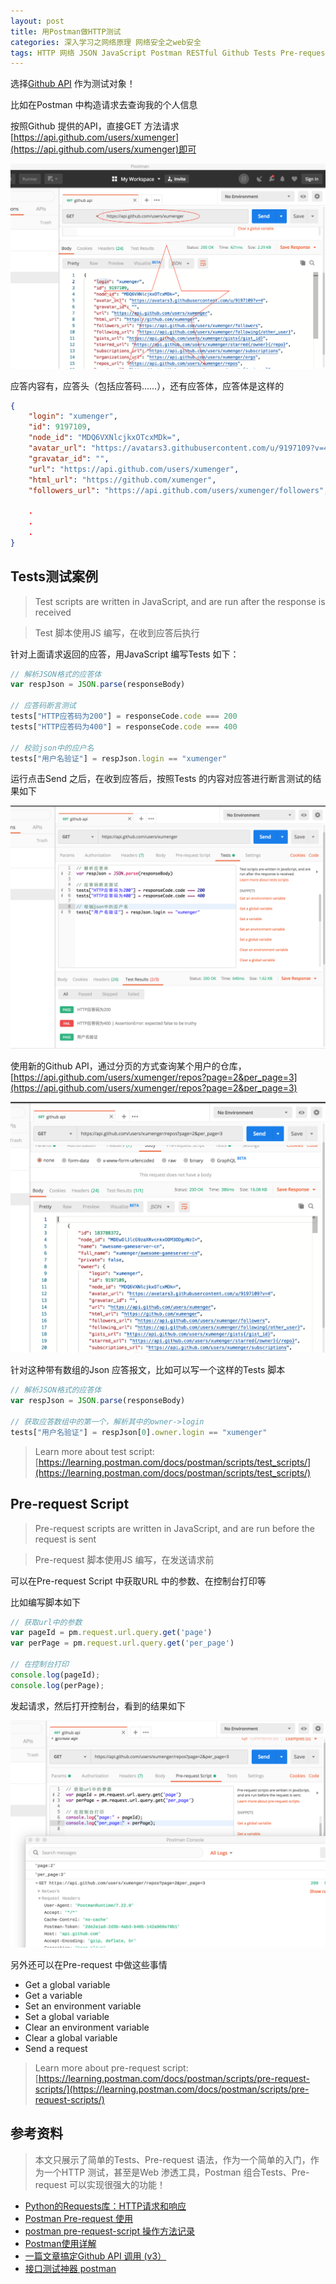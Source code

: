 ```yaml
---
layout: post
title: 用Postman做HTTP测试
categories: 深入学习之网络原理 网络安全之web安全
tags: HTTP 网络 JSON JavaScript Postman RESTful Github Tests Pre-request 
---
```


选择[Github API](https://developer.github.com/) 作为测试对象！

比如在Postman 中构造请求去查询我的个人信息

按照Github 提供的API，直接GET 方法请求[https://api.github.com/users/xumenger](https://api.github.com/users/xumenger)即可

![](../media/image/2020-03-28/01.png)

应答内容有，应答头（包括应答码……），还有应答体，应答体是这样的

```json
{
    "login": "xumenger",
    "id": 9197109,
    "node_id": "MDQ6VXNlcjkxOTcxMDk=",
    "avatar_url": "https://avatars3.githubusercontent.com/u/9197109?v=4",
    "gravatar_id": "",
    "url": "https://api.github.com/users/xumenger",
    "html_url": "https://github.com/xumenger",
    "followers_url": "https://api.github.com/users/xumenger/followers",

    .
    .
    .
}
```

## Tests测试案例

>Test scripts are written in JavaScript, and are run after the response is received

>Test 脚本使用JS 编写，在收到应答后执行

针对上面请求返回的应答，用JavaScript 编写Tests 如下：

```javascript
// 解析JSON格式的应答体
var respJson = JSON.parse(responseBody)

// 应答码断言测试
tests["HTTP应答码为200"] = responseCode.code === 200
tests["HTTP应答码为400"] = responseCode.code === 400

// 校验json中的应户名
tests["用户名验证"] = respJson.login == "xumenger"
```

运行点击Send 之后，在收到应答后，按照Tests 的内容对应答进行断言测试的结果如下

![](../media/image/2020-03-28/02.png)

使用新的Github API，通过分页的方式查询某个用户的仓库，[https://api.github.com/users/xumenger/repos?page=2&per_page=3](https://api.github.com/users/xumenger/repos?page=2&per_page=3)

![](../media/image/2020-03-28/03.png)

针对这种带有数组的Json 应答报文，比如可以写一个这样的Tests 脚本

```javascript
// 解析JSON格式的应答体
var respJson = JSON.parse(responseBody)

// 获取应答数组中的第一个，解析其中的owner->login
tests["用户名验证"] = respJson[0].owner.login == "xumenger"
```

>Learn more about test script: [https://learning.postman.com/docs/postman/scripts/test_scripts/](https://learning.postman.com/docs/postman/scripts/test_scripts/)

## Pre-request Script

>Pre-request scripts are written in JavaScript, and are run before the request is sent

>Pre-request 脚本使用JS 编写，在发送请求前

可以在Pre-request Script 中获取URL 中的参数、在控制台打印等

比如编写脚本如下

```javascript
// 获取url中的参数
var pageId = pm.request.url.query.get('page')
var perPage = pm.request.url.query.get('per_page')

// 在控制台打印
console.log(pageId);
console.log(perPage);
```

发起请求，然后打开控制台，看到的结果如下

![](../media/image/2020-03-28/04.png)

另外还可以在Pre-request 中做这些事情

* Get a global variable
* Get a variable
* Set an environment variable
* Set a global variable
* Clear an environment variable
* Clear a global variable
* Send a request

>Learn more about pre-request script: [https://learning.postman.com/docs/postman/scripts/pre-request-scripts/](https://learning.postman.com/docs/postman/scripts/pre-request-scripts/)

## 参考资料

>本文只展示了简单的Tests、Pre-request 语法，作为一个简单的入门，作为一个HTTP 测试，甚至是Web 渗透工具，Postman 组合Tests、Pre-request 可以实现很强大的功能！

* [Python的Requests库：HTTP请求和响应](http://www.xumenger.com/python-request-02-20170114/)
* [Postman Pre-request 使用](https://www.jianshu.com/p/cae50f9b61ab)
* [postman pre-request-script 操作方法记录](https://www.cnblogs.com/zjhblogs/p/10219346.html)
* [Postman使用详解](https://www.cnblogs.com/xiaoxi-3-/p/7839278.html)
* [一篇文章搞定Github API 调用 (v3）](https://www.jianshu.com/p/a0c7d0482415)
* [接口测试神器 postman](https://zhuanlan.zhihu.com/p/98190453)

